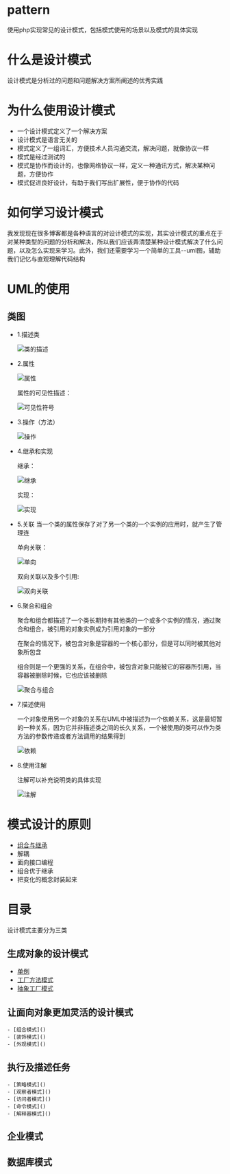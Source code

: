 # pattern
使用php实现常见的设计模式，包括模式使用的场景以及模式的具体实现

# 什么是设计模式

设计模式是分析过的问题和问题解决方案所阐述的优秀实践

 # 为什么使用设计模式

- 一个设计模式定义了一个解决方案
- 设计模式是语言无关的
- 模式定义了一组词汇，方便技术人员沟通交流，解决问题，就像协议一样
- 模式是经过测试的
- 模式是协作而设计的，也像网络协议一样，定义一种通讯方式，解决某种问题，方便协作
- 模式促进良好设计，有助于我们写出扩展性，便于协作的代码

# 如何学习设计模式
 
 我发现现在很多博客都是各种语言的对设计模式的实现，其实设计模式的重点在于对某种类型的问题的分析和解决，所以我们应该弄清楚某种设计模式解决了什么问题，以及怎么实现来学习。此外，我们还需要学习一个简单的工具--uml图，辅助我们记忆与直观理解代码结构
 
# UML的使用
 
 ## 类图
  - 1.描述类

    ![类的描述](类的描述.png)

  - 2.属性

    ![属性](属性.png)

    属性的可见性描述：

    ![可见性符号](可见性符号.png)

  - 3.操作（方法）

    ![操作](操作.png)
  
  - 4.继承和实现
    
    继承：
    
    ![继承](继承.png)
    
    实现：
    
    ![实现](实现.png)
    
  - 5.关联
    当一个类的属性保存了对了另一个类的一个实例的应用时，就产生了管理连
   
    单向关联：
   
    ![单向](单向关联.png)
    
    双向关联以及多个引用:
    
    ![双向关联](双向关联.png)
  
  - 6.聚合和组合
  
    聚合和组合都描述了一个类长期持有其他类的一个或多个实例的情况，通过聚合和组合，被引用的对象实例成为引用对象的一部分
    
    在聚合的情况下，被包含对象是容器的一个核心部分，但是可以同时被其他对象所包含
    
    组合则是一个更强的关系，在组合中，被包含对象只能被它的容器所引用，当容器被删除时候，它也应该被删除
    
    ![聚合与组合](聚合与组合.png)
    
  - 7.描述使用
  
    一个对象使用另一个对象的关系在UML中被描述为一个依赖关系，这是最短暂的一种关系，因为它并非描述类之间的长久关系，一个被使用的类可以作为类方法的参数传递或者方法调用的结果得到
    
    ![依赖](依赖.png)
    
  - 8.使用注解
  
    注解可以补充说明类的具体实现
    
    ![注解](注解.png)
   
 # 模式设计的原则 
 - [组合与继承](单例模式/单例.md)
 - 解耦
 - 面向接口编程
 - 组合优于继承
 - 把变化的概念封装起来
     
 # 目录
 设计模式主要分为三类
 
 ## 生成对象的设计模式
 
- [单例](单例模式/单例.md)
- [工厂方法模式](工厂方法模式/工厂方法模式.md)
- [抽象工厂模式](抽象工厂模式/抽象工厂模式.md)
    
 ## 让面向对象更加灵活的设计模式
    - [组合模式]()
    - [装饰模式]()
    - [外观模式]()
    
 ## 执行及描述任务
    - [策略模式]()
    - [观察者模式]()
    - [访问者模式]()
    - [命令模式]()
    - [解释器模式]()
    
  ## 企业模式
  
  ## 数据库模式
    
